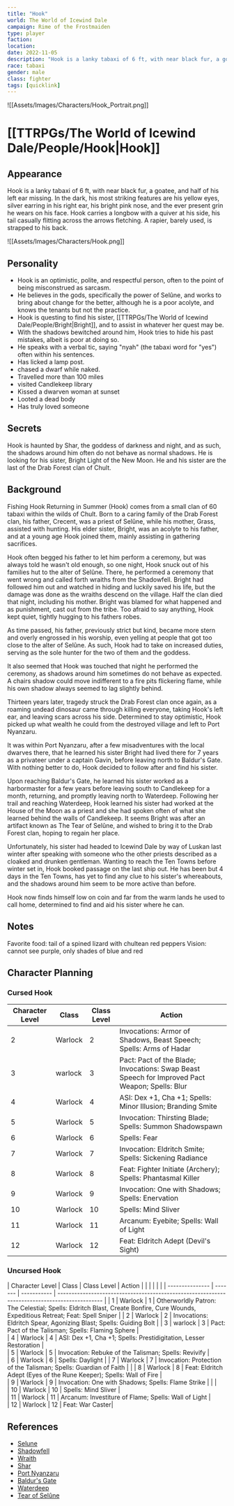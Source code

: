 ```yaml
---
title: "Hook"
world: The World of Icewind Dale
campaign: Rime of the Frostmaiden
type: player
faction: 
location:  
date: 2022-11-05
description: "Hook is a lanky tabaxi of 6 ft, with near black fur, a goatee, and half of his left ear missing. In the dark, his most striking features are his yellow eyes, silver earring in his right ear, his bright pink nose, and the ever present grin he wears on his face. Hook carries a longbow with a quiver at his side, his tail casually flitting across the arrows fletchings. A rapier, barely used, is strapped to his back."
race: tabaxi
gender: male
class: fighter
tags: [quicklink]
---
```

![[Assets/Images/Characters/Hook_Portrait.png]]

# [[TTRPGs/The World of Icewind Dale/People/Hook|Hook]]

## Appearance
Hook is a lanky tabaxi of 6 ft, with near black fur, a goatee, and half of his left ear missing. In the dark, his most striking features are his yellow eyes, silver earring in his right ear, his bright pink nose, and the ever present grin he wears on his face.
Hook carries a longbow with a quiver at his side, his tail casually flitting across the arrows fletching. A rapier, barely used, is strapped to his back.

![[Assets/Images/Characters/Hook.png]]

## Personality
- Hook is an optimistic, polite, and respectful person, often to the point of being misconstrued as sarcasm.
- He believes in the gods, specifically the power of Selûne, and works to bring about change for the better, although he is a poor acolyte, and knows the tenants but not the practice.
- Hook is questing to find his sister, [[TTRPGs/The World of Icewind Dale/People/Bright|Bright]], and to assist in whatever her quest may be.
- With the shadows bewitched around him, Hook tries to hide his past mistakes, albeit is poor at doing so.
-  He speaks with a verbal tic, saying "nyah" (the tabaxi word for "yes") often within his sentences.
- Has licked a lamp post.
- chased a dwarf while naked.
- Travelled more than 100 miles
- visited Candlekeep library
- Kissed a dwarven woman at sunset
- Looted a dead body
- Has truly loved someone

## Secrets
Hook is haunted by Shar, the goddess of darkness and night, and as such, the shadows around him often do not behave as normal shadows.
He is looking for his sister, Bright Light of the New Moon.
He and his sister are the last of the Drab Forest clan of Chult.

## Background
Fishing Hook Returning in Summer (Hook) comes from a small clan of 60 tabaxi within the wilds of Chult. Born to a caring family of the Drab Forest clan, his father, Crecent, was a priest of Selûne, while his mother, Grass, assisted with hunting. His elder sister, Bright, was an acolyte to his father, and at a young age Hook joined them, mainly assisting in gathering sacrifices.

Hook often begged his father to let him perform a ceremony, but was always told he wasn't old enough, so one night, Hook snuck out of his families hut to the alter of Selûne. There, he performed a ceremony that went wrong and called forth wraiths from the Shadowfell. Bright had followed him out and watched in hiding and luckily saved his life, but the damage was done as the wraiths descend on the village. Half the clan died that night, including his mother. Bright was blamed for what happened and as punishment, cast out from the tribe. Too afraid to say anything, Hook kept quiet, tightly hugging to his fathers robes.

As time passed, his father, previously strict but kind, became more stern and overly engrossed in his worship, even yelling at people that got too close to the alter of Selûne. As such, Hook had to take on increased duties, serving as the sole hunter for the two of them and the goddess.

It also seemed that Hook was touched that night he performed the ceremony, as shadows around him sometimes do not behave as expected. A chairs shadow could move indifferent to a fire pits flickering flame, while his own shadow always seemed to lag slightly behind.

Thirteen years later, tragedy struck the Drab Forest clan once again, as a roaming undead dinosaur came through killing everyone, taking Hook's left ear, and leaving scars across his side. Determined to stay optimistic, Hook picked up what wealth he could from the destroyed village and left to Port Nyanzaru.

It was within Port Nyanzaru, after a few misadventures with the local dwarves there, that he learned his sister Bright had lived there for 7 years as a privateer under a captain Gavin, before leaving north to Baldur's Gate. With nothing better to do, Hook decided to follow after and find his sister.

Upon reaching Baldur's Gate, he learned his sister worked as a harbormaster for a few years before leaving south to Candlekeep for a month, returning, and promptly leaving north to Waterdeep. Following her trail and reaching Waterdeep, Hook learned his sister had worked at the House of the Moon as a priest and she had spoken often of what she learned behind the walls of Candlekeep. It seems Bright was after an artifact known as The Tear of Selûne, and wished to bring it to the Drab Forest clan, hoping to regain her place.

Unfortunately, his sister had headed to Icewind Dale by way of Luskan last winter after speaking with someone who the other priests described as a cloaked and drunken gentleman. Wanting to reach the Ten Towns before winter set in, Hook booked passage on the last ship out. He has been but 4 days in the Ten Towns, has yet to find any clue to his sister's whereabouts, and the shadows around him seem to be more active than before.

Hook now finds himself low on coin and far from the warm lands he used to call home, determined to find and aid his sister where he can.

## Notes
Favorite food: tail of a spined lizard with chultean red peppers
Vision: cannot see purple, only shades of blue and red

## Character Planning

### Cursed Hook
| Character Level | Class   | Class Level | Action                                                                                         |
| --------------- | ------- | ----------- | ---------------------------------------------------------------------------------------------- |
| 2               | Warlock | 2           | Invocations: Armor of Shadows, Beast Speech; Spells: Arms of Hadar                             |
| 3               | warlock | 3           | Pact: Pact of the Blade; Invocations: Swap Beast Speech for Improved Pact Weapon; Spells: Blur |
| 4               | Warlock | 4           | ASI: Dex +1, Cha +1; Spells: Minor Illusion; Branding Smite                                    |
| 5               | Warlock | 5           | Invocation: Thirsting Blade; Spells: Summon Shadowspawn                                        |
| 6               | Warlock | 6           | Spells: Fear                                                                                   |
| 7               | Warlock | 7           | Invocation: Eldritch Smite; Spells: Sickening Radiance                                         |
| 8               | Warlock | 8           | Feat: Fighter Initiate (Archery); Spells: Phantasmal Killer                                    |
| 9               | Warlock | 9           | Invocation: One with Shadows; Spells: Enervation                                               |
| 10              | Warlock | 10          | Spells: Mind Sliver                                                                            |
| 11              | Warlock | 11          | Arcanum: Eyebite; Spells: Wall of Light                                                        |
| 12                |Warlock         |12             |Feat: Eldritch Adept (Devil's Sight)                                                                                                |

### Uncursed Hook
| Character Level | Class   | Class Level | Action                                                                                         |     |     |         |     |                                                                    |
| --------------- | ------- | ----------- | ---------------------------------------------------------------------------------------------- |
| 1   | Warlock | 1 | Otherworldly Patron: The Celestial; Spells: Eldritch Blast, Create Bonfire, Cure Wounds, Expeditious Retreat; Feat: Spell Sniper |
| 2   | Warlock | 2 | Invocations: Eldritch Spear, Agonizing Blast; Spells: Guiding Bolt |
| 3  | warlock | 3 | Pact: Pact of the Talisman; Spells: Flaming Sphere |    
| 4 | Warlock | 4 | ASI: Dex +1, Cha +1; Spells: Prestidigitation, Lesser Restoration |  
| 5 | Warlock | 5 | Invocation: Rebuke of the Talisman; Spells: Revivify   |  
| 6 | Warlock | 6 | Spells: Daylight    |
| 7 | Warlock | 7 | Invocation: Protection of the Talisman; Spells: Guardian of Faith |                                      |
| 8 | Warlock | 8 | Feat: Eldritch Adept (Eyes of the Rune Keeper); Spells: Wall of Fire   |                                               
| 9 | Warlock | 9 | Invocation: One with Shadows; Spells: Flame Strike                                              |     |     |  
| 10 | Warlock | 10 | Spells: Mind Sliver                   |   
| 11 | Warlock | 11 | Arcanum: Investiture of Flame; Spells: Wall of Light |  
| 12 | Warlock | 12 | Feat: War Caster|  

## References
- [Selune](https://forgottenrealms.fandom.com/wiki/Sel%C3%BBne)
- [Shadowfell](https://forgottenrealms.fandom.com/wiki/Shadowfell)
- [Wraith](https://forgottenrealms.fandom.com/wiki/Wraith)
- [Shar](https://forgottenrealms.fandom.com/wiki/Shar)
- [Port Nyanzaru](https://forgottenrealms.fandom.com/wiki/Port_Nyanzaru)
- [Baldur's Gate](https://forgottenrealms.fandom.com/wiki/Baldur%27s_Gate)
- [Waterdeep](https://forgottenrealms.fandom.com/wiki/Waterdeep)
- [Tear of Selûne](https://forgottenrealms.fandom.com/wiki/Tear_of_Sel%C3%BBne)

